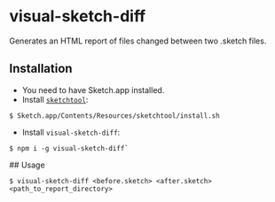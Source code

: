 # visual-sketch-diff

Generates an HTML report of files changed between two .sketch files.

## Installation

- You need to have Sketch.app installed.
- Install [`sketchtool`](https://www.sketchapp.com/tool/):
```
$ Sketch.app/Contents/Resources/sketchtool/install.sh
```
- Install `visual-sketch-diff`:
```
$ npm i -g visual-sketch-diff`
```

## Usage

```
$ visual-sketch-diff <before.sketch> <after.sketch> <path_to_report_directory>
```
